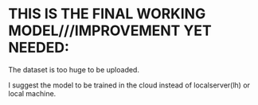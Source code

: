 # THIS IS THE FINAL WORKING MODEL///IMPROVEMENT YET NEEDED:

The dataset is too huge to be uploaded.

I suggest the model to be trained in the cloud instead of localserver(lh) or local machine.
